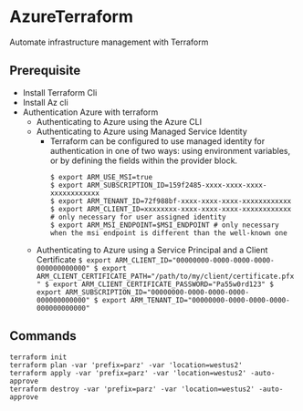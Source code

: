 # AzureTerraform
Automate infrastructure management with Terraform

## Prerequisite

- Install Terraform Cli
- Install Az cli
- Authentication Azure with terraform
    - Authenticating to Azure using the Azure CLI
    - Authenticating to Azure using Managed Service Identity
        - Terraform can be configured to use managed identity for authentication in one of two ways: using environment variables, or by defining the fields within the provider block.
            ```
            $ export ARM_USE_MSI=true
            $ export ARM_SUBSCRIPTION_ID=159f2485-xxxx-xxxx-xxxx-xxxxxxxxxxxx
            $ export ARM_TENANT_ID=72f988bf-xxxx-xxxx-xxxx-xxxxxxxxxxxx
            $ export ARM_CLIENT_ID=xxxxxxxx-xxxx-xxxx-xxxx-xxxxxxxxxxxx # only necessary for user assigned identity
            $ export ARM_MSI_ENDPOINT=$MSI_ENDPOINT # only necessary when the msi endpoint is different than the well-known one
            ```
    - Authenticating to Azure using a Service Principal and a Client Certificate
            ```
            $ export ARM_CLIENT_ID="00000000-0000-0000-0000-000000000000"
            $ export ARM_CLIENT_CERTIFICATE_PATH="/path/to/my/client/certificate.pfx"
            $ export ARM_CLIENT_CERTIFICATE_PASSWORD="Pa55w0rd123"
            $ export ARM_SUBSCRIPTION_ID="00000000-0000-0000-0000-000000000000"
            $ export ARM_TENANT_ID="00000000-0000-0000-0000-000000000000"
            ```


## Commands

```
terraform init
terraform plan -var 'prefix=parz' -var 'location=westus2'
terraform apply -var 'prefix=parz' -var 'location=westus2' -auto-approve
terraform destroy -var 'prefix=parz' -var 'location=westus2' -auto-approve
```
